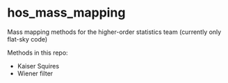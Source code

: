 # hos_mass_mapping
Mass mapping methods for the higher-order statistics team (currently only flat-sky code)

Methods in this repo:
* Kaiser Squires
* Wiener filter